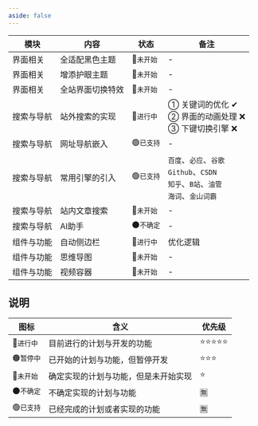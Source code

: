 ```yaml
---
aside: false
---
```


|模块|内容|状态|备注|
|---|---|---|---|
|界面相关|全适配黑色主题|🔴`未开始`|-|
|界面相关|增添护眼主题|🔴`未开始`|-|
|界面相关|全站界面切换特效|🔴`未开始`|-|
|搜索与导航|站外搜索的实现|🔵`进行中`|① 关键词的优化 ✔<br/> ② 界面的动画处理 ❌ <br/> ③ 下键切换引擎 ❌ |
|搜索与导航|网址导航嵌入|🟢`已支持`|-|
|搜索与导航|常用引擎的引入|🟢`已支持`|`百度`、`必应`、`谷歌` <br/> `Github`、`CSDN` <br/> `知乎`、`B站`、`油管` <br/> `海词`、`金山词霸`|
|搜索与导航|站内文章搜索|🔴`未开始`|-|
|搜索与导航|AI助手|⚫`不确定`|-|
|组件与功能|自动侧边栏|🔵`进行中`|优化逻辑|
|组件与功能|思维导图|🔴`未开始`|-|
|组件与功能|视频容器|🔴`未开始`|-|

## 说明 
|图标|含义|优先级|
|---|---|---|
|🔵`进行中`|目前进行的计划与开发的功能|⭐⭐⭐⭐⭐|
|🟠`暂停中`|已开始的计划与功能，但暂停开发|⭐⭐⭐|
|🔴`未开始`|确定实现的计划与功能，但是未开始实现|⭐|
|⚫`不确定`|不确定实现的计划与功能|🈚|
|🟢`已支持`|已经完成的计划或者实现的功能|🈚|